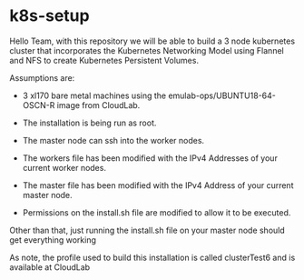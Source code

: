 # k8s-setup

Hello Team, with this repository we will be able to build a 3 node kubernetes cluster
that incorporates the Kubernetes Networking Model using Flannel and NFS to create Kubernetes Persistent Volumes.

Assumptions are:

* 3 xl170 bare metal machines using the emulab-ops/UBUNTU18-64-OSCN-R image from CloudLab.

* The installation is being run as root.

* The master node can ssh into the worker nodes.

* The workers file has been modified with the IPv4 Addresses of your current worker nodes.

* The master file has been modified with the IPv4 Address of your current master node. 

* Permissions on the install.sh file are modified to allow it to be executed.
    
Other than that, just running the install.sh file on your master node should get everything working

As note, the profile used to build this installation is called clusterTest6 and is available at CloudLab
